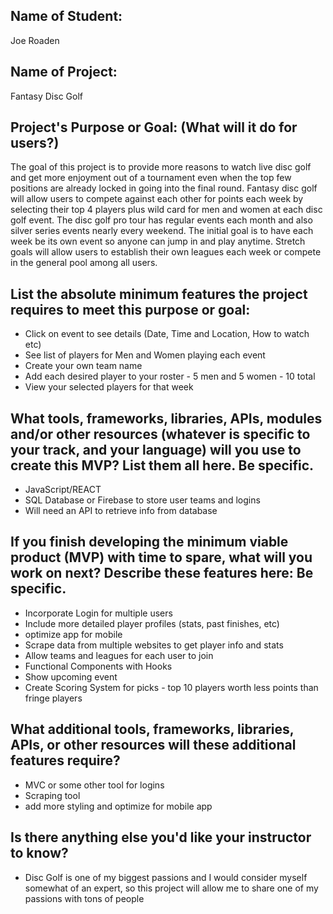 ## Name of Student: 
Joe Roaden

## Name of Project: 
Fantasy Disc Golf

## Project's Purpose or Goal: (What will it do for users?)
The goal of this project is to provide more reasons to watch live disc golf and get more enjoyment out of a tournament even when the top few positions are already locked in going into the final round.  Fantasy disc golf will allow users to compete against each other for points each week by selecting their top 4 players plus wild card for men and women at each disc golf event. The disc golf pro tour has regular events each month and also silver series events nearly every weekend.  The initial goal is to have each week be its own event so anyone can jump in and play anytime.  Stretch goals will allow users to establish their own leagues each week or compete in the general pool among all users.  

## List the absolute minimum features the project requires to meet this purpose or goal:
- Click on event to see details (Date, Time and Location, How to watch etc)
- See list of players for Men and Women playing each event
- Create your own team name
- Add each desired player to your roster - 5 men and 5 women - 10 total
- View your selected players for that week


## What tools, frameworks, libraries, APIs, modules and/or other resources (whatever is specific to your track, and your language) will you use to create this MVP? List them all here. Be specific.
- JavaScript/REACT
- SQL Database or Firebase to store user teams and logins
- Will need an API to retrieve info from database



## If you finish developing the minimum viable product (MVP) with time to spare, what will you work on next? Describe these features here: Be specific.
- Incorporate Login for multiple users
- Include more detailed player profiles (stats, past finishes, etc)
- optimize app for mobile
- Scrape data from multiple websites to get player info and stats
- Allow teams and leagues for each user to join
- Functional Components with Hooks
- Show upcoming event
- Create Scoring System for picks - top 10 players worth less points than fringe players


## What additional tools, frameworks, libraries, APIs, or other resources will these additional features require?
- MVC or some other tool for logins
- Scraping tool 
- add more styling and optimize for mobile app


## Is there anything else you'd like your instructor to know?
- Disc Golf is one of my biggest passions and I would consider myself somewhat of an expert, so this project will allow me to share one of my passions with tons of people